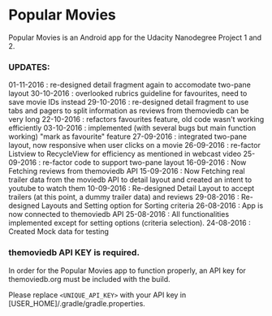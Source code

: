 Popular Movies
==============

Popular Movies is an Android app for the Udacity Nanodegree Project 1 and 2.

### UPDATES:
01-11-2016 : re-designed detail fragment again to accomodate two-pane layout
30-10-2016 : overlooked rubrics guideline for favourites, need to save movie IDs instead
29-10-2016 : re-designed detail fragment to use tabs and pagers to split information as reviews from themoviedb can be very long
22-10-2016 : refactors favourites feature, old code wasn't working efficiently
03-10-2016 : implemented (with several bugs but main function working) "mark as favourite" feature
27-09-2016 : integrated two-pane layout, now responsive when user clicks on a movie
26-09-2016 : re-factor Listview to RecycleView for efficiency as mentioned in webcast video
25-09-2016 : re-factor code to support two-pane layout
16-09-2016 : Now Fetching reviews from themoviedb API
15-09-2016 : Now Fetching real trailer data from the moviedb API to detail layout and created an intent to youtube to watch them
10-09-2016 : Re-designed Detail Layout to accept trailers (at this point, a dummy trailer data) and reviews
29-08-2016 : Re-designed Layouts and Setting option for Sorting criteria
26-08-2016 : App is now connected to themoviedb API
25-08-2016 : All functionalities implemented except for setting options (criteria selection).
24-08-2016 : Created Mock data for testing

### themoviedb API KEY is required.

In order for the Popular Movies app to function properly, an API key for themoviedb.org must be included with the build.

Please replace `<UNIQUE_API_KEY>` with your API key in [USER_HOME]/.gradle/gradle.properties.
